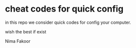 # cheat codes for quick config

in this repo we consider quick codes for config your computer.

wish the best if exist

  Nima Fakoor
